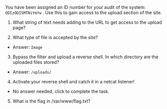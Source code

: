 You have been assigned an ID number for your audit of the system: `ODIzODI5MTNiYmYw` . Use this to gain access to the upload section of the site.


1. What string of text needs adding to the URL to get access to the upload page?

2. What type of file is accepted by the site?
  - Answer: `Image`

3. Bypass the filter and upload a reverse shell. In which directory are the uploaded files stored?
  - Answer: `/uploads/`

4. Activate your reverse shell and catch it in a netcat listener!
  - No answer needed, click to complete the task.

5. What is the flag in /var/www/flag.txt?

